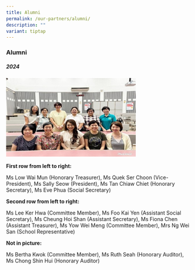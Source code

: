 ```yaml
---
title: Alumni
permalink: /our-partners/alumni/
description: ""
variant: tiptap
---
```

<h3><strong>Alumni</strong></h3>
<h5><strong>2024</strong></h5>
<div class="isomer-image-wrapper">
<img style="width: 70%;" height="auto" width="100%" alt="" src="/images/Our Partner/Alumni/Alumni_2024.jpg">
</div>
<p><strong>First row from left to right:</strong>
</p>
<p>Ms Low Wai Mun (Honorary Treasurer), Ms Quek Ser Choon (Vice-President),
Ms Sally Seow (President), Ms Tan Chiaw Chiet (Honorary Secretary), Ms
Eve Phua (Social Secretary)</p>
<p><strong>Second row from left to right:</strong>
</p>
<p>Ms Lee Ker Hwa (Committee Member), Ms Foo Kai Yen (Assistant Social Secretary),
Ms Cheung Hoi Shan (Assistant Secretary), Ms Fiona Chen (Assistant Treasurer),
Ms Yow Wei Meng (Committee Member), Mrs Ng Wei San (School Representative)</p>
<p><strong>Not in picture:</strong>
</p>
<p>Ms Bertha Kwok (Committee Member), Ms Ruth Seah (Honorary Auditor), Ms
Chong Shin Hui (Honorary Auditor)</p>
<p></p>
